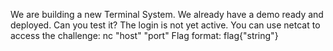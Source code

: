 We are building a new Terminal System. We already have a demo ready and deployed. Can you test it? The login is not yet active. You can use netcat to access the challenge: nc "host" "port" Flag format: flag{"string"}